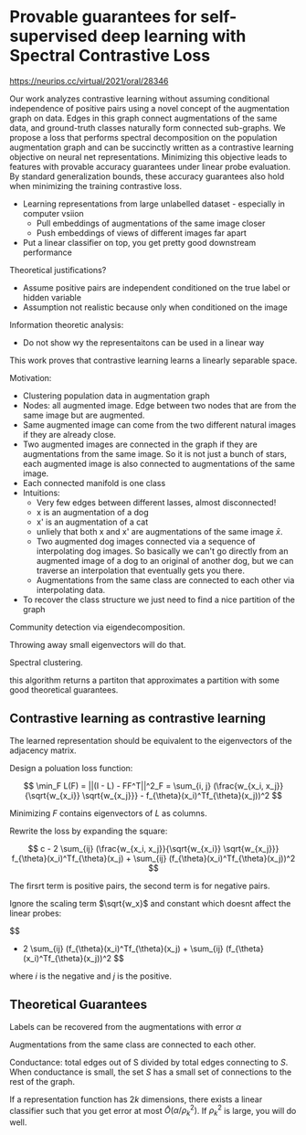 # Provable guarantees for self-supervised deep learning with Spectral Contrastive Loss

https://neurips.cc/virtual/2021/oral/28346

 Our work analyzes contrastive learning without assuming conditional independence of positive pairs using a novel concept of the augmentation graph on data. Edges in this graph connect augmentations of the same data, and ground-truth classes naturally form connected sub-graphs. We propose a loss that performs spectral decomposition on the population augmentation graph and can be succinctly written as a contrastive learning objective on neural net representations. Minimizing this objective leads to features with provable accuracy guarantees under linear probe evaluation. By standard generalization bounds, these accuracy guarantees also hold when minimizing the training contrastive loss.
 
 - Learning representations from large unlabelled dataset - especially in computer vsiion
	 - Pull embeddings of augmentations of the same image closer
	 - Push embeddings of views of different images far apart
 - Put a linear classifier on top, you get pretty good downstream performance



Theoretical justifications?
 - Assume positive pairs are independent conditioned on the true label or hidden variable
 - Assumption not realistic because only when conditioned on the image


Information theoretic analysis:
 - Do not show wy the representaitons can be used in a linear way


This work proves that contrastive learning learns a linearly separable space.


Motivation:
 - Clustering population data in augmentation graph
 - Nodes: all augmented image. Edge between two nodes that are from the same image but are augmented.
 - Same augmented image can come from the two different natural images if they are already close.
 - Two augmented images are connected in the graph if they are augmentations from the same image. So it is not just a bunch of stars, each augmented image is also connected to augmentations of the same image.
 - Each connected manifold is one class
 - Intuitions:
	 - Very few edges between different lasses, almost disconnected!
	 - x is an augmentation of a dog
	 - x' is an augmentation of a cat
	 - unliely that both x and x' are augmentations of the same image $\bar x$.
	 - Two augmented dog images connected via a sequence of interpolating dog images. So basically we can't go directly from an augmented image of a dog to an original of another dog, but we can traverse an interpolation that eventually gets you there.
	 - Augmentations from the same class are connected to each other via interpolating data.
 - To recover the class structure we just need to find a nice partition of the graph


Community detection via eigendecomposition.

Throwing away small eigenvectors will do that.

Spectral clustering.

this algorithm returns a partiton that approximates a partition with some good theoretical guarantees.

## Contrastive learning as contrastive learning

The learned representation should be equivalent to the eigenvectors of the adjacency matrix.

Design a poluation loss function:

$$
\min_F L(F) = ||(I - L) - FF^T||^2_F = \sum_{i, j} (\frac{w_{x_i, x_j}}{\sqrt{w_{x_i}} \sqrt{w_{x_j}}} - f_{\theta}(x_i)^Tf_{\theta}(x_j))^2
$$

Minimizing $F$ contains eigenvectors of $L$ as columns.

Rewrite the loss by expanding the square:

$$
c - 2 \sum_{ij} (\frac{w_{x_i, x_j}}{\sqrt{w_{x_i}} \sqrt{w_{x_j}}} f_{\theta}(x_i)^Tf_{\theta}(x_j) + \sum_{ij} (f_{\theta}(x_i)^Tf_{\theta}(x_j))^2
$$

The firsrt term is positive pairs, the second term is for negative pairs.

Ignore the scaling term $\sqrt{w_x}$ and constant which doesnt affect the linear probes:

$$
- 2 \sum_{ij} (f_{\theta}(x_i)^Tf_{\theta}(x_j) + \sum_{ij} (f_{\theta}(x_i)^Tf_{\theta}(x_j))^2
$$

where $i$ is the negative and $j$ is the positive.

## Theoretical Guarantees
Labels can be recovered from the augmentations with error $\alpha$

Augmentations from the same class are connected to each other.

Conductance: total edges out of S divided by total edges connecting to $S$. When conductance is small, the set $S$ has a small set of connections to the rest of the graph.

If a representation function has $2k$ dimensions, there exists a linear classifier such that you get error at most $\bar O(\alpha/ \rho^2_k)$. If $\rho^2_k$ is large, you will do well.